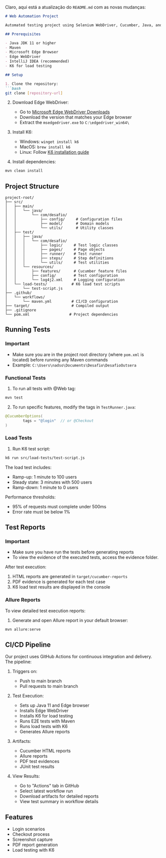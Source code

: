 Claro, aqui está a atualização do `README.md` com as novas mudanças:

```markdown
# Web Automation Project

Automated testing project using Selenium WebDriver, Cucumber, Java, and K6 for load testing.

## Prerequisites

- Java JDK 11 or higher
- Maven
- Microsoft Edge Browser
- Edge WebDriver
- IntelliJ IDEA (recommended)
- K6 for load testing

## Setup

1. Clone the repository:
```bash
git clone [repository-url]
```

2. Download Edge WebDriver:
   - Go to [Microsoft Edge WebDriver Downloads](https://developer.microsoft.com/en-us/microsoft-edge/tools/webdriver/)
   - Download the version that matches your Edge browser
   - Extract the `msedgedriver.exe` to `C:\edgedriver_win64\`

3. Install K6:
   - Windows: `winget install k6`
   - MacOS: `brew install k6`
   - Linux: Follow [K6 installation guide](https://k6.io/docs/get-started/installation/)

4. Install dependencies:
```bash
mvn clean install
```

## Project Structure
```
project-root/
├── src/
│   ├── main/
│   │   └── java/
│   │       └── com/desafio/
│   │           ├── config/     # Configuration files
│   │           ├── model/      # Domain models
│   │           └── utils/      # Utility classes
│   ├── test/
│   │   ├── java/
│   │   │   └── com/desafio/
│   │   │       ├── logic/     # Test logic classes
│   │   │       ├── pages/     # Page objects
│   │   │       ├── runner/    # Test runner
│   │   │       ├── steps/     # Step definitions
│   │   │       └── utils/     # Test utilities
│   │   └── resources/
│   │       ├── features/      # Cucumber feature files
│   │       ├── config/        # Test configuration
│   │       └── log4j2.xml     # Logging configuration
│   └── load-tests/           # K6 load test scripts
│       └── test-script.js
├── .github/
│   └── workflows/
│       └── maven.yml         # CI/CD configuration
├── target/                   # Compiled output
├── .gitignore
└── pom.xml                  # Project dependencies
```

## Running Tests

### Important
- Make sure you are in the project root directory (where `pom.xml` is located) before running any Maven commands
- Example: `C:\Users\nadso\Documents\Desafio\DesafioOutsera`

### Functional Tests
1. To run all tests with @Web tag:
```bash
mvn test
```

2. To run specific features, modify the tags in `TestRunner.java`:
```java
@CucumberOptions(
        tags = "@login"  // or @Checkout
)
```

### Load Tests
1. Run K6 test script:
```bash
k6 run src/load-tests/test-script.js
```

The load test includes:
- Ramp-up: 1 minute to 100 users
- Steady state: 3 minutes with 500 users
- Ramp-down: 1 minute to 0 users

Performance thresholds:
- 95% of requests must complete under 500ms
- Error rate must be below 1%

## Test Reports

### Important
- Make sure you have run the tests before generating reports
- To view the evidence of the executed tests, access the evidence folder.

After test execution:
1. HTML reports are generated in `target/cucumber-reports`
2. PDF evidence is generated for each test case
3. K6 load test results are displayed in the console

### Allure Reports
To view detailed test execution reports:

1. Generate and open Allure report in your default browser:
```bash
mvn allure:serve
```

## CI/CD Pipeline

Our project uses GitHub Actions for continuous integration and delivery. The pipeline:

1. Triggers on:
   - Push to main branch
   - Pull requests to main branch

2. Test Execution:
   - Sets up Java 11 and Edge browser
   - Installs Edge WebDriver
   - Installs K6 for load testing
   - Runs E2E tests with Maven
   - Runs load tests with K6
   - Generates Allure reports

3. Artifacts:
   - Cucumber HTML reports
   - Allure reports
   - PDF test evidences
   - JUnit test results

4. View Results:
   - Go to "Actions" tab in GitHub
   - Select latest workflow run
   - Download artifacts for detailed reports
   - View test summary in workflow details

## Features

- Login scenarios
- Checkout process
- Screenshot capture
- PDF report generation
- Load testing with K6
```